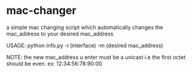 # mac-changer

a simple mac changing script which automatically changes the mac_address to your desired mac_address

USAGE:
python info.py -i (interface) -m (desired mac_address)


NOTE: the new mac_address u enter must be a unicast i.e the first octet should be even.   ex: 12:34:56:78:90:00

